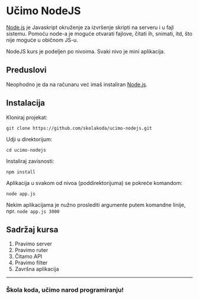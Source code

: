 # Učimo NodeJS

[Node.js](https://nodejs.org/) je Javaskript okruženje za izvršenje skripti na serveru i u fajl sistemu. Pomoću node-a je moguće otvarati fajlove, čitati ih, snimati, itd, što nije moguće u običnom JS-u.

NodeJS kurs je podeljen po nivoima. Svaki nivo je mini aplikacija.

## Preduslovi

Neophodno je da na računaru već imaš instaliran [Node.js](https://nodejs.org/).

## Instalacija

Kloniraj projekat:

```
git clone https://github.com/skolakoda/ucimo-nodejs.git
```

Udji u direktorijum:

```
cd ucimo-nodejs
```

Instaliraj zavisnosti:

```
npm install
```

Aplikacija u svakom od nivoa (poddirektorijuma) se pokreće komandom:

```
node app.js
```

Nekim aplikacijama je nužno proslediti argumente putem komandne linije, npr. ```node app.js 3000```

## Sadržaj kursa

1. Pravimo server
2. Pravimo ruter
3. Čitamo API
4. Pravimo filter
5. Završna aplikacija


---
### Škola koda, učimo narod programiranju!
